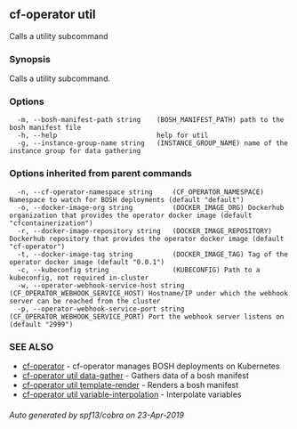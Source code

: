 ## cf-operator util

Calls a utility subcommand

### Synopsis

Calls a utility subcommand.

### Options

```
  -m, --bosh-manifest-path string    (BOSH_MANIFEST_PATH) path to the bosh manifest file
  -h, --help                         help for util
  -g, --instance-group-name string   (INSTANCE_GROUP_NAME) name of the instance group for data gathering
```

### Options inherited from parent commands

```
  -n, --cf-operator-namespace string     (CF_OPERATOR_NAMESPACE) Namespace to watch for BOSH deployments (default "default")
  -o, --docker-image-org string          (DOCKER_IMAGE_ORG) Dockerhub organization that provides the operator docker image (default "cfcontainerization")
  -r, --docker-image-repository string   (DOCKER_IMAGE_REPOSITORY) Dockerhub repository that provides the operator docker image (default "cf-operator")
  -t, --docker-image-tag string          (DOCKER_IMAGE_TAG) Tag of the operator docker image (default "0.0.1")
  -c, --kubeconfig string                (KUBECONFIG) Path to a kubeconfig, not required in-cluster
  -w, --operator-webhook-service-host string   (CF_OPERATOR_WEBHOOK_SERVICE_HOST) Hostname/IP under which the webhook server can be reached from the cluster
  -p, --operator-webhook-service-port string   (CF_OPERATOR_WEBHOOK_SERVICE_PORT) Port the webhook server listens on (default "2999")
```

### SEE ALSO

* [cf-operator](cf-operator.md)	 - cf-operator manages BOSH deployments on Kubernetes
* [cf-operator util data-gather](cf-operator_util_data-gather.md)	 - Gathers data of a bosh manifest
* [cf-operator util template-render](cf-operator_util_template-render.md)	 - Renders a bosh manifest
* [cf-operator util variable-interpolation](cf-operator_util_variable-interpolation.md)	 - Interpolate variables

###### Auto generated by spf13/cobra on 23-Apr-2019
